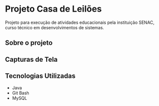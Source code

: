 # Projeto Casa de Leilões
Projeto para execução de atividades educacionais pela instituição SENAC, curso técnico em desenvolvimentos de sistemas.

## Sobre o projeto

## Capturas de Tela

## Tecnologias Utilizadas
- Java
- Git Bash
- MySQL
